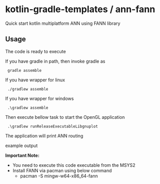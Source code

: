 # kotlin-gradle-templates / ann-fann
Quick start kotlin multiplatform ANN using FANN library

## Usage
The code is ready to execute

If you have gradle in path, then invoke gradle as

     gradle assemble

If you have wrapper for linux

     ./gradlew assemble

If you have wrapper for windows

     .\gradlew assemble

Then execute bellow task to start the OpenGL application

     .\gradlew runReleaseExecutableLibgnuplot

The application will print ANN routing

example output 

**Important Note:**
  * You need to execute this code executable from the MSYS2
  * Install FANN via pacman using below command
    * pacman -S mingw-w64-x86_64-fann

